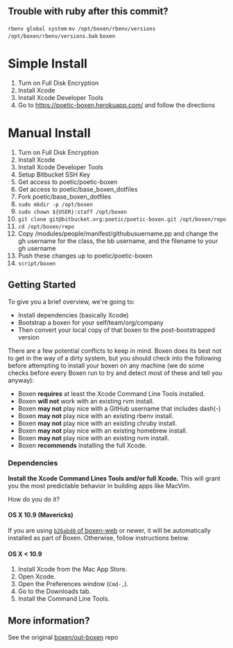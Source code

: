 ## Trouble with ruby after this commit?

`rbenv global system`
`mv /opt/boxen/rbenv/versions /opt/boxen/rbenv/versions.bak`
`boxen`

# Simple Install
1. Turn on Full Disk Encryption
2. Install Xcode
3. Install Xcode Developer Tools
4. Go to https://poetic-boxen.herokuapp.com/ and follow the directions

# Manual Install
1. Turn on Full Disk Encryption
2. Install Xcode
3. Install Xcode Developer Tools
4. Setup Bitbucket SSH Key
5. Get access to poetic/poetic-boxen
6. Get access to poetic/base_boxen_dotfiles
7. Fork poetic/base_boxen_dotfiles
8. `sudo mkdir -p /opt/boxen`
9. `sudo chown ${USER}:staff /opt/boxen`
10. `git clone git@bitbucket.org:poetic/poetic-boxen.git /opt/boxen/repo`
11. `cd /opt/boxen/repo`
12. Copy /modules/people/manifest/githubusuername.pp and change the gh username
   for the class, the bb username, and the filename to your gh username
13. Push these changes up to poetic/poetic-boxen
14. `script/boxen`

## Getting Started

To give you a brief overview, we're going to:

* Install dependencies (basically Xcode)
* Bootstrap a boxen for your self/team/org/company
* Then convert your local copy of that boxen to the post-bootstrapped version

There are a few potential conflicts to keep in mind.
Boxen does its best not to get in the way of a dirty system,
but you should check into the following before attempting to install your
boxen on any machine (we do some checks before every Boxen run to try
and detect most of these and tell you anyway):

* Boxen __requires__ at least the Xcode Command Line Tools installed.
* Boxen __will not__ work with an existing rvm install.
* Boxen __may not__ play nice with a GitHub username that includes dash(-)
* Boxen __may not__ play nice with an existing rbenv install.
* Boxen __may not__ play nice with an existing chruby install.
* Boxen __may not__ play nice with an existing homebrew install.
* Boxen __may not__ play nice with an existing nvm install.
* Boxen __recommends__ installing the full Xcode.

### Dependencies

**Install the Xcode Command Lines Tools and/or full Xcode.**
This will grant you the most predictable behavior in building apps like
MacVim.

How do you do it?

#### OS X 10.9 (Mavericks)

If you are using [`b26abd0` of boxen-web](https://github.com/boxen/boxen-web/commit/b26abd0d681129eba0b5f46ed43110d873d8fdc2)
or newer, it will be automatically installed as part of Boxen.
Otherwise, follow instructions below.

#### OS X < 10.9

1. Install Xcode from the Mac App Store.
1. Open Xcode.
1. Open the Preferences window (`Cmd-,`).
1. Go to the Downloads tab.
1. Install the Command Line Tools.


## More information?
See the original [boxen/out-boxen](https://github.com/boxen/our-boxen) repo
